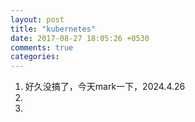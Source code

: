 ```yaml
---
layout: post
title: "kubernetes"
date: 2017-08-27 18:05:26 +0530
comments: true
categories:
---
```



1. 好久没搞了，今天mark一下，2024.4.26
2. 
3. 
